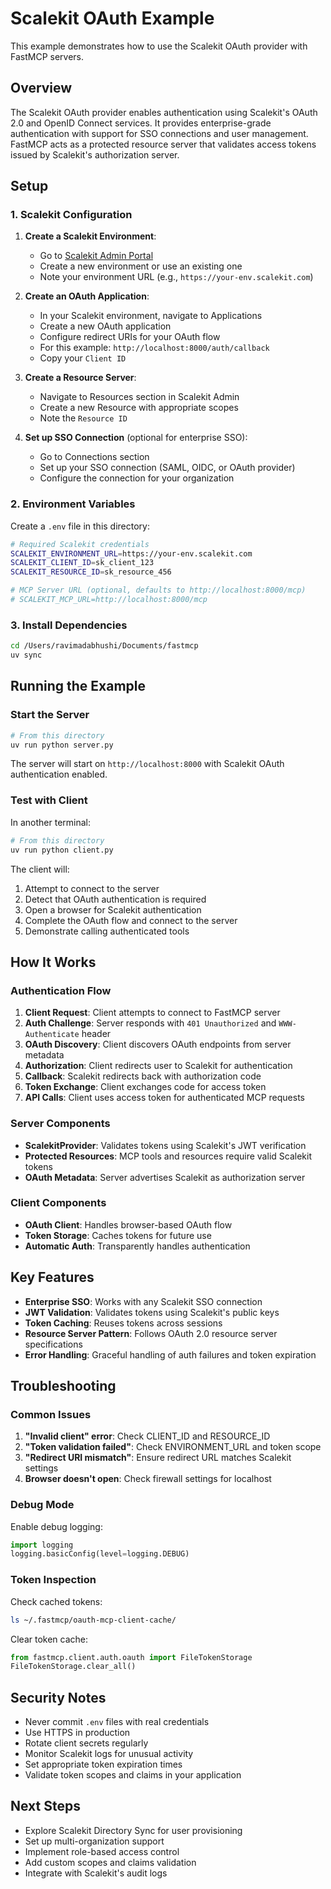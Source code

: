 # Scalekit OAuth Example

This example demonstrates how to use the Scalekit OAuth provider with FastMCP servers.

## Overview

The Scalekit OAuth provider enables authentication using Scalekit's OAuth 2.0 and OpenID Connect services. It provides enterprise-grade authentication with support for SSO connections and user management. FastMCP acts as a protected resource server that validates access tokens issued by Scalekit's authorization server.

## Setup

### 1. Scalekit Configuration

1. **Create a Scalekit Environment**:
   - Go to [Scalekit Admin Portal](https://scalekit.com/admin)
   - Create a new environment or use an existing one
   - Note your environment URL (e.g., `https://your-env.scalekit.com`)

2. **Create an OAuth Application**:
   - In your Scalekit environment, navigate to Applications
   - Create a new OAuth application
   - Configure redirect URIs for your OAuth flow
   - For this example: `http://localhost:8000/auth/callback`
   - Copy your `Client ID`

3. **Create a Resource Server**:
   - Navigate to Resources section in Scalekit Admin
   - Create a new Resource with appropriate scopes
   - Note the `Resource ID`

4. **Set up SSO Connection** (optional for enterprise SSO):
   - Go to Connections section
   - Set up your SSO connection (SAML, OIDC, or OAuth provider)
   - Configure the connection for your organization

### 2. Environment Variables

Create a `.env` file in this directory:

```bash
# Required Scalekit credentials
SCALEKIT_ENVIRONMENT_URL=https://your-env.scalekit.com
SCALEKIT_CLIENT_ID=sk_client_123
SCALEKIT_RESOURCE_ID=sk_resource_456

# MCP Server URL (optional, defaults to http://localhost:8000/mcp)
# SCALEKIT_MCP_URL=http://localhost:8000/mcp
```

### 3. Install Dependencies

```bash
cd /Users/ravimadabhushi/Documents/fastmcp
uv sync
```

## Running the Example

### Start the Server

```bash
# From this directory
uv run python server.py
```

The server will start on `http://localhost:8000` with Scalekit OAuth authentication enabled.

### Test with Client

In another terminal:

```bash
# From this directory
uv run python client.py
```

The client will:
1. Attempt to connect to the server
2. Detect that OAuth authentication is required
3. Open a browser for Scalekit authentication
4. Complete the OAuth flow and connect to the server
5. Demonstrate calling authenticated tools

## How It Works

### Authentication Flow

1. **Client Request**: Client attempts to connect to FastMCP server
2. **Auth Challenge**: Server responds with `401 Unauthorized` and `WWW-Authenticate` header
3. **OAuth Discovery**: Client discovers OAuth endpoints from server metadata
4. **Authorization**: Client redirects user to Scalekit for authentication
5. **Callback**: Scalekit redirects back with authorization code
6. **Token Exchange**: Client exchanges code for access token
7. **API Calls**: Client uses access token for authenticated MCP requests

### Server Components

- **ScalekitProvider**: Validates tokens using Scalekit's JWT verification
- **Protected Resources**: MCP tools and resources require valid Scalekit tokens
- **OAuth Metadata**: Server advertises Scalekit as authorization server

### Client Components

- **OAuth Client**: Handles browser-based OAuth flow
- **Token Storage**: Caches tokens for future use
- **Automatic Auth**: Transparently handles authentication

## Key Features

- **Enterprise SSO**: Works with any Scalekit SSO connection
- **JWT Validation**: Validates tokens using Scalekit's public keys
- **Token Caching**: Reuses tokens across sessions
- **Resource Server Pattern**: Follows OAuth 2.0 resource server specifications
- **Error Handling**: Graceful handling of auth failures and token expiration

## Troubleshooting

### Common Issues

1. **"Invalid client" error**: Check CLIENT_ID and RESOURCE_ID
2. **"Token validation failed"**: Check ENVIRONMENT_URL and token scope
3. **"Redirect URI mismatch"**: Ensure redirect URL matches Scalekit settings
4. **Browser doesn't open**: Check firewall settings for localhost

### Debug Mode

Enable debug logging:

```python
import logging
logging.basicConfig(level=logging.DEBUG)
```

### Token Inspection

Check cached tokens:

```bash
ls ~/.fastmcp/oauth-mcp-client-cache/
```

Clear token cache:

```python
from fastmcp.client.auth.oauth import FileTokenStorage
FileTokenStorage.clear_all()
```

## Security Notes

- Never commit `.env` files with real credentials
- Use HTTPS in production
- Rotate client secrets regularly
- Monitor Scalekit logs for unusual activity
- Set appropriate token expiration times
- Validate token scopes and claims in your application

## Next Steps

- Explore Scalekit Directory Sync for user provisioning
- Set up multi-organization support
- Implement role-based access control
- Add custom scopes and claims validation
- Integrate with Scalekit's audit logs